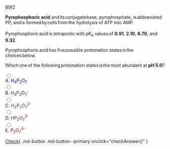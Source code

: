  <div id="drv_4239" oncopy="return false;" onpaste="return false;" oncut="return false;" oncontextmenu="return false;" onmousedown="return false;" onselectstart="return false;" ><p>89f2</p> <p><strong>Pyrophosphoric acid</strong> and<span style='font-size: 1px; color: white;'>rules</span>its<span style='font-size: 1px; color: white;'>sam</span>conjugate<span style='font-size: 1px; color: white;'>sip</span>base, pyrophosphate, is<span style='font-size: 1px; color: white;'>rely</span>abbreviated PP<sub>i</sub> and<span style='font-size: 1px; color: white;'>bod</span>is formed<span style='font-size: 1px; color: white;'>this</span>by<span style='font-size: 1px; color: white;'>test</span>cells<span style='font-size: 1px; color: white;'>wine</span>from<span style='font-size: 1px; color: white;'>under</span>the hydrolysis of ATP into AMP.</p> <p>Pyrophosphoric<span style='font-size: 1px; color: white;'>joins</span>acid<span style='font-size: 1px; color: white;'>andor</span>is tetraprotic<span style='font-size: 1px; color: white;'>easily</span>with<span style='font-size: 1px; color: white;'>scales</span>pK<sub>a</sub> values<span style='font-size: 1px; color: white;'>distal</span>of <strong>0.91</strong>, <strong>2.10</strong>, <strong>6.70</strong>, and <strong>9.32</strong>.</p> <p>Pyrophosphoric<span style='font-size: 1px; color: white;'>stems</span>acid<span style='font-size: 1px; color: white;'>over</span>has<span style='font-size: 1px; color: white;'>waves</span>five<span style='font-size: 1px; color: white;'>ten</span>possible protonation states<span style='font-size: 1px; color: white;'>lima</span>in<span style='font-size: 1px; color: white;'>tube</span>the choices<span style='font-size: 1px; color: white;'>each</span>below.</p> <p>Which<span style='font-size: 1px; color: white;'>color</span>one<span style='font-size: 1px; color: white;'>lower</span>of the following<span style='font-size: 1px; color: white;'>gdp</span>protonation<span style='font-size: 1px; color: white;'>washer</span>states<span style='font-size: 1px; color: white;'>fiber</span>is<span style='font-size: 1px; color: white;'>dttp</span>the<span style='font-size: 1px; color: white;'>click</span>most abundant at <strong>pH 5.0</strong>?</p> <span style='font-size: 1px; color: white;'>polar</span></div>
<form>
<div>
<input type="radio" id="option0" name="answer" data-correct="false">
<label for="option0"><div id="drv_8824" oncopy="return false;" onpaste="return false;" oncut="return false;" oncontextmenu="return false;" onmousedown="return false;" onselectstart="return false;" >A.  <span style="color: #00008B">H<sub>4</sub>P<sub>2</sub>O<sub>7</sub></span>&nbsp; <span style='font-size: 1px; color: white;'>needs</span></div></label>
</div>
<div>
<input type="radio" id="option1" name="answer" data-correct="false">
<label for="option1"><div id="drv_8856" oncopy="return false;" onpaste="return false;" oncut="return false;" oncontextmenu="return false;" onmousedown="return false;" onselectstart="return false;" >B.  <span style="color: #202060">H<sub>3</sub>P<sub>2</sub>O<sub>7</sub><sup>-</sup></span>&nbsp; <span style='font-size: 1px; color: white;'>taq</span></div></label>
</div>
<div>
<input type="radio" id="option2" name="answer" data-correct="true">
<label for="option2"><div id="drv_3598" oncopy="return false;" onpaste="return false;" oncut="return false;" oncontextmenu="return false;" onmousedown="return false;" onselectstart="return false;" >C.  <span style="color: #404040">H<sub>2</sub>P<sub>2</sub>O<sub>7</sub><sup>2-</sup></span>&nbsp; <span style='font-size: 1px; color: white;'>once</span></div></label>
</div>
<div>
<input type="radio" id="option3" name="answer" data-correct="false">
<label for="option3"><div id="drv_1898" oncopy="return false;" onpaste="return false;" oncut="return false;" oncontextmenu="return false;" onmousedown="return false;" onselectstart="return false;" >D.  <span style="color: #602020">HP<sub>2</sub>O<sub>7</sub><sup>3-</sup></span>&nbsp; <span style='font-size: 1px; color: white;'>kinds</span></div></label>
</div>
<div>
<input type="radio" id="option4" name="answer" data-correct="false">
<label for="option4"><div id="drv_8341" oncopy="return false;" onpaste="return false;" oncut="return false;" oncontextmenu="return false;" onmousedown="return false;" onselectstart="return false;" >E.  <span style="color: #8B0000">P<sub>2</sub>O<sub>7</sub><sup>4-</sup></span>&nbsp;  </div></label>
</div>

[Check](#){ .md-button .md-button--primary onclick="checkAnswer()" }
</form>
<div id="result"></div>
<script>
function checkAnswer() {
const options = document.getElementsByName('answer');
let correctOption = null;
for (let i = 0; i < options.length; i++) {
if (options[i].dataset.correct === 'true') {
correctOption = options[i];
}
}
const selected = Array.from(options).find(option => option.checked);
const resultDiv = document.getElementById('result');
if (selected) {
if (selected === correctOption) {
resultDiv.style.color = 'green';
resultDiv.textContent = 'CORRECT';
} else {
resultDiv.style.color = 'red';
resultDiv.textContent = 'incorrect';
}
} else {
resultDiv.style.color = 'black';
resultDiv.textContent = 'Please select an answer.';
}
}
</script>
